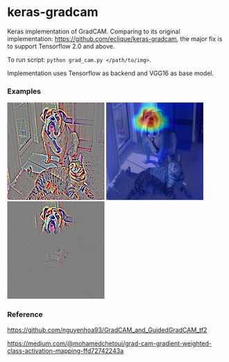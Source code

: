 # keras-gradcam
Keras implementation of GradCAM. Comparing to its original implementation: https://github.com/eclique/keras-gradcam, the major fix is to support Tensorflow 2.0 and above. 

To run script: `python grad_cam.py </path/to/img>`.

Implementation uses Tensorflow as backend and VGG16 as base model.

### Examples
![](guided_backprop.jpg)
![](gradcam.jpg)
![](guided_gradcam.jpg)



### Reference

https://github.com/nguyenhoa93/GradCAM_and_GuidedGradCAM_tf2

https://medium.com/@mohamedchetoui/grad-cam-gradient-weighted-class-activation-mapping-ffd72742243a
